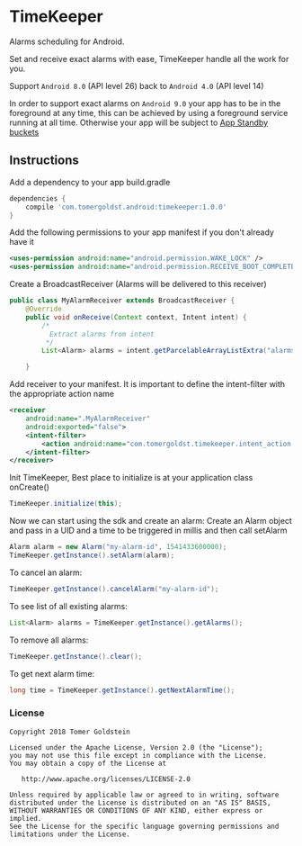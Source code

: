 # TimeKeeper
Alarms scheduling for Android.

Set and receive exact alarms with ease, TimeKeeper handle all the work for you.

Support `Android 8.0` (API level 26) back to `Android 4.0` (API level 14)

In order to support exact alarms on `Android 9.0` your app has to be in the foreground at
any time, this can be achieved by using a foreground service running at all time.
Otherwise your app will be subject to [App Standby buckets](https://developer.android.com/about/versions/pie/power#buckets)

## Instructions

Add a dependency to your app build.gradle
```groovy
dependencies {
    compile 'com.tomergoldst.android:timekeeper:1.0.0'
}
```

Add the following permissions to your app manifest if you don't already have it
```xml
<uses-permission android:name="android.permission.WAKE_LOCK" />
<uses-permission android:name="android.permission.RECEIVE_BOOT_COMPLETED" />
```

Create a BroadcastReceiver (Alarms will be delivered to this receiver)
```java
public class MyAlarmReceiver extends BroadcastReceiver {
    @Override
    public void onReceive(Context context, Intent intent) {
        /*
          Extract alarms from intent
         */
        List<Alarm> alarms = intent.getParcelableArrayListExtra("alarms");

    }
```

Add receiver to your manifest. It is important to define the intent-filter with the appropriate action name
```xml
<receiver
    android:name=".MyAlarmReceiver"
    android:exported="false">
    <intent-filter>
        <action android:name="com.tomergoldst.timekeeper.intent_action.RECEIVE_ALARMS" />
    </intent-filter>
</receiver>
```

Init TimeKeeper, Best place to initialize is at your application class onCreate()
```java
TimeKeeper.initialize(this);
```

Now we can start using the sdk and create an alarm:
Create an Alarm object and pass in a UID and a time to be triggered in millis and then call setAlarm
```java
Alarm alarm = new Alarm("my-alarm-id", 1541433600000);
TimeKeeper.getInstance().setAlarm(alarm);
```

To cancel an alarm:
```java
TimeKeeper.getInstance().cancelAlarm("my-alarm-id");
```

To see list of all existing alarms:
```java
List<Alarm> alarms = TimeKeeper.getInstance().getAlarms();
```

To remove all alarms:
```java
TimeKeeper.getInstance().clear();
```

To get next alarm time:
```java
long time = TimeKeeper.getInstance().getNextAlarmTime();
```

### License
```
Copyright 2018 Tomer Goldstein

Licensed under the Apache License, Version 2.0 (the "License");
you may not use this file except in compliance with the License.
You may obtain a copy of the License at

   http://www.apache.org/licenses/LICENSE-2.0

Unless required by applicable law or agreed to in writing, software
distributed under the License is distributed on an "AS IS" BASIS,
WITHOUT WARRANTIES OR CONDITIONS OF ANY KIND, either express or implied.
See the License for the specific language governing permissions and
limitations under the License.
```


